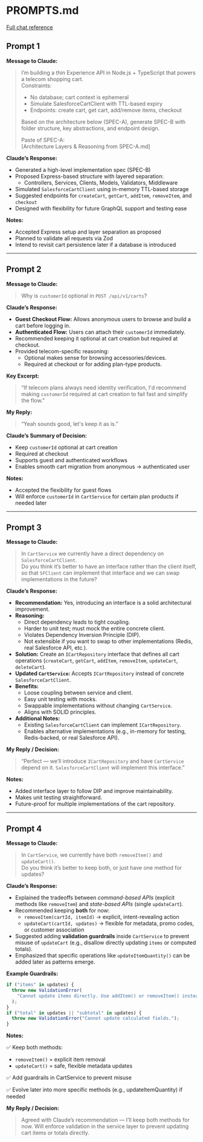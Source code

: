 # PROMPTS.md

[Full chat reference](https://claude.ai/share/456ff94e-4d2a-42d0-a121-0477eac14bc7)

## Prompt 1

**Message to Claude:**

> I’m building a thin Experience API in Node.js + TypeScript that powers a telecom shopping cart.  
> Constraints:
>
> - No database; cart context is ephemeral
> - Simulate SalesforceCartClient with TTL-based expiry
> - Endpoints: create cart, get cart, add/remove items, checkout
>
> Based on the architecture below (SPEC-A), generate SPEC-B with folder structure, key abstractions, and endpoint design.
>
> Paste of SPEC-A:  
> [Architecture Layers & Reasoning from SPEC-A.md]

**Claude’s Response:**

- Generated a high-level implementation spec (SPEC-B)
- Proposed Express-based structure with layered separation:
  - Controllers, Services, Clients, Models, Validators, Middleware
- Simulated `SalesforceCartClient` using in-memory TTL-based storage
- Suggested endpoints for `createCart`, `getCart`, `addItem`, `removeItem`, and `checkout`
- Designed with flexibility for future GraphQL support and testing ease

**Notes:**

- Accepted Express setup and layer separation as proposed
- Planned to validate all requests via Zod
- Intend to revisit cart persistence later if a database is introduced

---

## Prompt 2

**Message to Claude:**

> Why is `customerId` optional in `POST /api/v1/carts`?

**Claude’s Response:**

- **Guest Checkout Flow:** Allows anonymous users to browse and build a cart before logging in.
- **Authenticated Flow:** Users can attach their `customerId` immediately.
- Recommended keeping it optional at cart creation but required at checkout.
- Provided telecom-specific reasoning:
  - Optional makes sense for browsing accessories/devices.
  - Required at checkout or for adding plan-type products.

**Key Excerpt:**

> “If telecom plans always need identity verification, I'd recommend making `customerId` required at cart creation to fail fast and simplify the flow.”

**My Reply:**

> “Yeah sounds good, let's keep it as is.”

**Claude’s Summary of Decision:**

- Keep `customerId` optional at cart creation
- Required at checkout
- Supports guest and authenticated workflows
- Enables smooth cart migration from anonymous → authenticated user

**Notes:**

- Accepted the flexibility for guest flows
- Will enforce `customerId` in `CartService` for certain plan products if needed later

---

## Prompt 3

**Message to Claude:**

> In `CartService` we currently have a direct dependency on `SalesforceCartClient`.  
> Do you think it’s better to have an interface rather than the client itself, so that `SFClient` can implement that interface and we can swap implementations in the future?

**Claude’s Response:**

- **Recommendation:** Yes, introducing an interface is a solid architectural improvement.
- **Reasoning:**
  - Direct dependency leads to tight coupling.
  - Harder to unit test; must mock the entire concrete client.
  - Violates Dependency Inversion Principle (DIP).
  - Not extensible if you want to swap to other implementations (Redis, real Salesforce API, etc.).
- **Solution:** Create an `ICartRepository` interface that defines all cart operations (`createCart`, `getCart`, `addItem`, `removeItem`, `updateCart`, `deleteCart`).
- **Updated `CartService`:** Accepts `ICartRepository` instead of concrete `SalesforceCartClient`.
- **Benefits:**
  - Loose coupling between service and client.
  - Easy unit testing with mocks.
  - Swappable implementations without changing `CartService`.
  - Aligns with SOLID principles.
- **Additional Notes:**
  - Existing `SalesforceCartClient` can implement `ICartRepository`.
  - Enables alternative implementations (e.g., in-memory for testing, Redis-backed, or real Salesforce API).

**My Reply / Decision:**

> “Perfect — we’ll introduce `ICartRepository` and have `CartService` depend on it. `SalesforceCartClient` will implement this interface.”

**Notes:**

- Added interface layer to follow DIP and improve maintainability.
- Makes unit testing straightforward.
- Future-proof for multiple implementations of the cart repository.

---

## Prompt 4

**Message to Claude:**

> In `CartService`, we currently have both `removeItem()` and `updateCart()`.  
> Do you think it’s better to keep both, or just have one method for updates?

**Claude’s Response:**

- Explained the tradeoffs between _command-based APIs_ (explicit methods like `removeItem`) and _state-based APIs_ (single `updateCart`).
- Recommended keeping **both** for now:
  - `removeItem(cartId, itemId)` → explicit, intent-revealing action
  - `updateCart(cartId, updates)` → flexible for metadata, promo codes, or customer association
- Suggested adding **validation guardrails** inside `CartService` to prevent misuse of `updateCart` (e.g., disallow directly updating `items` or computed totals).
- Emphasized that specific operations like `updateItemQuantity()` can be added later as patterns emerge.

**Example Guardrails:**

```ts
if ("items" in updates) {
  throw new ValidationError(
    "Cannot update items directly. Use addItem() or removeItem() instead."
  );
}
if ("total" in updates || "subtotal" in updates) {
  throw new ValidationError("Cannot update calculated fields.");
}
```

**Notes:**

✅ Keep both methods:

- `removeItem()` = explicit item removal
- `updateCart()` = safe, flexible metadata updates

✅ Add guardrails in CartService to prevent misuse

✅ Evolve later into more specific methods (e.g., updateItemQuantity) if needed

**My Reply / Decision:**

> Agreed with Claude’s recommendation — I’ll keep both methods for now.
> Will enforce validation in the service layer to prevent updating cart items or totals directly.

